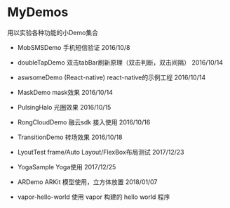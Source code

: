# MyDemos
用以实验各种功能的小Demo集合

- MobSMSDemo 手机短信验证 2016/10/8 

- doubleTapDemo 双击tabBar刷新原理（双击判断，双击间隔） 2016/10/14

- aswsomeDemo (React-native) react-native的示例工程 2016/10/14

- MaskDemo mask效果 2016/10/14

- PulsingHalo 光圈效果 2016/10/15

- RongCloudDemo 融云sdk 接入使用 2016/10/16

- TransitionDemo 转场效果 2016/10/18

- LyoutTest frame/Auto Layout/FlexBox布局测试 2017/12/23

- YogaSample Yoga使用 2017/12/25

- ARDemo  ARKit 模型使用，立方体放置 2018/01/07

- vapor-hello-world  使用 vapor 构建的 hello world 程序


